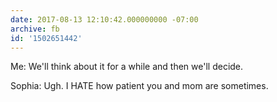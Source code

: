 ```yaml
---
date: 2017-08-13 12:10:42.000000000 -07:00
archive: fb
id: '1502651442'
---
```


Me: We'll think about it for a while and then we'll decide. 

Sophia: Ugh. I HATE how patient you and mom are sometimes.
